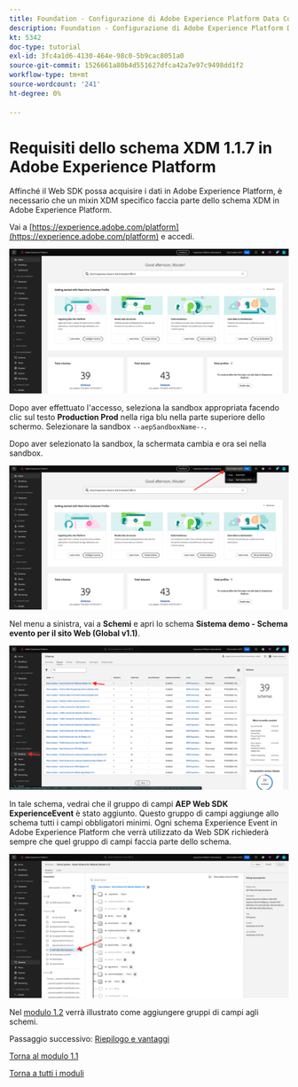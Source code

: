 ```yaml
---
title: Foundation - Configurazione di Adobe Experience Platform Data Collection e dell’estensione Web SDK - Requisiti dello schema XDM in Adobe Experience Platform
description: Foundation - Configurazione di Adobe Experience Platform Data Collection e dell’estensione Web SDK - Requisiti dello schema XDM in Adobe Experience Platform
kt: 5342
doc-type: tutorial
exl-id: 3fc4a1d6-4130-464e-98c0-5b9cac8051a0
source-git-commit: 1526661a80b4d551627dfca42a7e97c9498dd1f2
workflow-type: tm+mt
source-wordcount: '241'
ht-degree: 0%

---
```


# Requisiti dello schema XDM 1.1.7 in Adobe Experience Platform

Affinché il Web SDK possa acquisire i dati in Adobe Experience Platform, è necessario che un mixin XDM specifico faccia parte dello schema XDM in Adobe Experience Platform.

Vai a [https://experience.adobe.com/platform](https://experience.adobe.com/platform) e accedi.

![Debugger AEP](./images/exp1.png)

Dopo aver effettuato l&#39;accesso, seleziona la sandbox appropriata facendo clic sul testo **Production Prod** nella riga blu nella parte superiore dello schermo. Selezionare la sandbox `--aepSandboxName--`.

Dopo aver selezionato la sandbox, la schermata cambia e ora sei nella sandbox.

![Debugger AEP](./images/exp2.png)

Nel menu a sinistra, vai a **Schemi** e apri lo schema **Sistema demo - Schema evento per il sito Web (Global v1.1)**.

![Debugger AEP](./images/exp3.png)

In tale schema, vedrai che il gruppo di campi **AEP Web SDK ExperienceEvent** è stato aggiunto. Questo gruppo di campi aggiunge allo schema tutti i campi obbligatori minimi. Ogni schema Experience Event in Adobe Experience Platform che verrà utilizzato da Web SDK richiederà sempre che quel gruppo di campi faccia parte dello schema.

![Debugger AEP](./images/exp4.png)

Nel [modulo 1.2](./../module1.2/data-ingestion.md) verrà illustrato come aggiungere gruppi di campi agli schemi.

Passaggio successivo: [Riepilogo e vantaggi](./summary.md)

[Torna al modulo 1.1](./data-ingestion-launch-web-sdk.md)

[Torna a tutti i moduli](./../../../overview.md)
